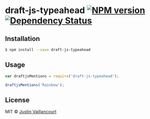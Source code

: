 # draft-js-typeahead [![NPM version][npm-image]][npm-url] [![Dependency Status][daviddm-image]][daviddm-url]
>

## Installation

```sh
$ npm install --save draft-js-typeahead
```

## Usage

```js
var draftjsMentions = require('draft-js-typeahead');

draftjsMentions('Rainbow');
```
## License

MIT © [Justin Vaillancourt]()


[npm-image]: https://badge.fury.io/js/draft-js-typeahead.svg
[npm-url]: https://npmjs.org/package/draft-js-typeahead
[daviddm-image]: https://david-dm.org/dooly-ai/draft-js-typeahead.svg?theme=shields.io
[daviddm-url]: https://david-dm.org/dooly-ai/draft-js-typeahead
